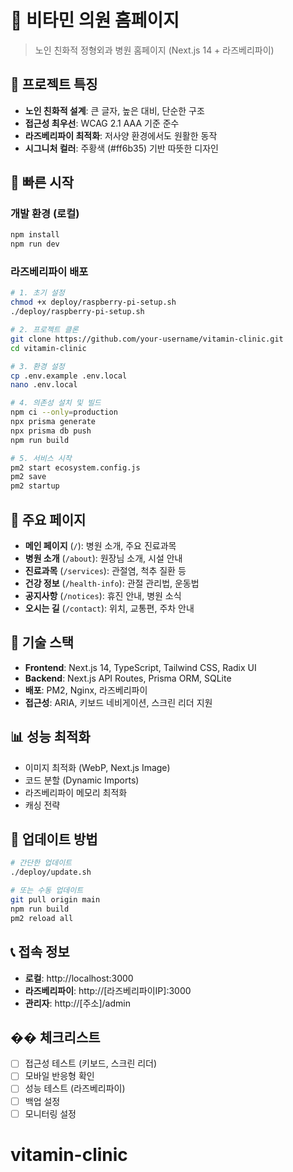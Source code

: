 # 🏥 비타민 의원 홈페이지

> 노인 친화적 정형외과 병원 홈페이지 (Next.js 14 + 라즈베리파이)

## 🎯 프로젝트 특징

- **노인 친화적 설계**: 큰 글자, 높은 대비, 단순한 구조
- **접근성 최우선**: WCAG 2.1 AAA 기준 준수
- **라즈베리파이 최적화**: 저사양 환경에서도 원활한 동작
- **시그니처 컬러**: 주황색 (#ff6b35) 기반 따뜻한 디자인

## 🚀 빠른 시작

### 개발 환경 (로컬)
```bash
npm install
npm run dev
```

### 라즈베리파이 배포
```bash
# 1. 초기 설정
chmod +x deploy/raspberry-pi-setup.sh
./deploy/raspberry-pi-setup.sh

# 2. 프로젝트 클론
git clone https://github.com/your-username/vitamin-clinic.git
cd vitamin-clinic

# 3. 환경 설정
cp .env.example .env.local
nano .env.local

# 4. 의존성 설치 및 빌드
npm ci --only=production
npx prisma generate
npx prisma db push
npm run build

# 5. 서비스 시작
pm2 start ecosystem.config.js
pm2 save
pm2 startup
```

## 📱 주요 페이지

- **메인 페이지** (`/`): 병원 소개, 주요 진료과목
- **병원 소개** (`/about`): 원장님 소개, 시설 안내
- **진료과목** (`/services`): 관절염, 척추 질환 등
- **건강 정보** (`/health-info`): 관절 관리법, 운동법
- **공지사항** (`/notices`): 휴진 안내, 병원 소식
- **오시는 길** (`/contact`): 위치, 교통편, 주차 안내

## 🔧 기술 스택

- **Frontend**: Next.js 14, TypeScript, Tailwind CSS, Radix UI
- **Backend**: Next.js API Routes, Prisma ORM, SQLite
- **배포**: PM2, Nginx, 라즈베리파이
- **접근성**: ARIA, 키보드 네비게이션, 스크린 리더 지원

## 📊 성능 최적화

- 이미지 최적화 (WebP, Next.js Image)
- 코드 분할 (Dynamic Imports)
- 라즈베리파이 메모리 최적화
- 캐싱 전략

## 🔄 업데이트 방법

```bash
# 간단한 업데이트
./deploy/update.sh

# 또는 수동 업데이트
git pull origin main
npm run build
pm2 reload all
```

## 📞 접속 정보

- **로컬**: http://localhost:3000
- **라즈베리파이**: http://[라즈베리파이IP]:3000
- **관리자**: http://[주소]/admin

## �� 체크리스트

- [ ] 접근성 테스트 (키보드, 스크린 리더)
- [ ] 모바일 반응형 확인
- [ ] 성능 테스트 (라즈베리파이)
- [ ] 백업 설정
- [ ] 모니터링 설정

# vitamin-clinic
